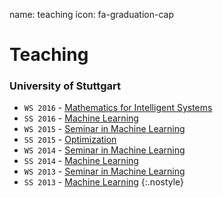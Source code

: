 name: teaching
icon: fa-graduation-cap

# Teaching

### University of Stuttgart

 * `WS 2016` - [Mathematics for Intelligent Systems][maths16]
 * `SS 2016` - [Machine Learning][ml16]
 * `WS 2015` - [Seminar in Machine Learning][hsml15]
 * `SS 2015` - [Optimization][opt15]
 * `WS 2014` - [Seminar in Machine Learning][hsml14]
 * `SS 2014` - [Machine Learning][ml14]
 * `WS 2013` - [Seminar in Machine Learning][hsml13]
 * `SS 2013` - [Machine Learning][ml13]
{:.nostyle}

[maths16]: https://ipvs.informatik.uni-stuttgart.de/mlr/teaching/maths/
[ml16]: https://ipvs.informatik.uni-stuttgart.de/mlr/marc/teaching/16-MachineLearning/
[hsml15]: https://ipvs.informatik.uni-stuttgart.de/mlr/teaching/hauptseminar-machine-learning-ws-1516/
[opt15]: https://ipvs.informatik.uni-stuttgart.de/mlr/marc/teaching/15-Optimization/
[hsml14]: https://ipvs.informatik.uni-stuttgart.de/mlr/teaching/14-seminar-ml/
[ml14]: https://ipvs.informatik.uni-stuttgart.de/mlr/marc/teaching/14-MachineLearning/
[hsml13]: https://ipvs.informatik.uni-stuttgart.de/mlr/teaching/teaching-13-seminar-ml/
[ml13]: https://ipvs.informatik.uni-stuttgart.de/mlr/marc/teaching/13-MachineLearning/
